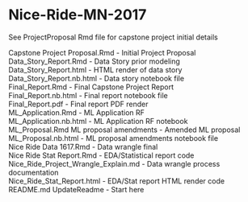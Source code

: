 # Nice-Ride-MN-2017
See ProjectProposal Rmd file for capstone project initial details

Capstone Project Proposal.Rmd	- Initial Project Proposal <br />
Data_Story_Report.Rmd	- Data Story prior modeling <br />
Data_Story_Report.html - HTML render of data story <br />
Data_Story_Report.nb.html	- Data story notebook file <br />
Final_Report.Rmd	- Final Capstone Project Report <br />
Final_Report.nb.html - Final report notebook file <br />
Final_Report.pdf - Final report PDF render <br />
ML_Application.Rmd - ML Application RF <br />
ML_Application.nb.html	- ML Application RF notebook <br />
ML_Proposal.Rmd	ML proposal amendments - Amended ML proposal <br />
ML_Proposal.nb.html	- ML proposal amendments notebook file <br />
Nice Ride Data 1617.Rmd	- Data wrangle final <br />
Nice Ride Stat Report.Rmd	- EDA/Statistical report code <br />
Nice_Ride_Project_Wrangle_Explain.md	- Data wrangle process documentation <br />
Nice_Ride_Stat_Report.html	- EDA/Stat report HTML render code <br />
README.md	UpdateReadme	- Start here <br />